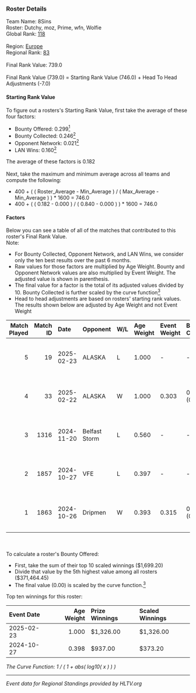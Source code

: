 ### Roster Details<br />
Team Name: 8Sins<br />
Roster: Dutchy, moz, Prime, wfn, Wolfie<br />
Global Rank: [118](../../standings_global_2025_02_24.md)<br />
<br />
Region: [Europe]( ../../standings_europe_2025_02_24.md)<br />
Regional Rank: [83]( ../../standings_europe_2025_02_24.md)<br />
<br />
Final Rank Value:  739.0<br />
<br />
Final Rank Value (739.0) = Starting Rank Value (746.0) + Head To Head Adjustments (-7.0)<br />

#### Starting Rank Value<br />
To figure out a rosters's Starting Rank Value, first take the average of these four factors:<br />
- Bounty Offered: 0.299[<sup>1</sup>](#table2)
- Bounty Collected: 0.246[<sup>2</sup>](#table1)
- Opponent Network: 0.021[<sup>2</sup>](#table1)
- LAN Wins: 0.160[<sup>2</sup>](#table1)

The average of these factors is 0.182<br />
<br />
Next, take the maximum and minimum average across all teams and compute the following:<br />
- 400 + ( ( Roster_Average - Min_Average ) / ( Max_Average - Min_Average ) ) * 1600 = 746.0
- 400 + ( ( 0.182 - 0.000 ) / ( 0.840 - 0.000 ) ) * 1600 = 746.0


#### Factors<br />
Below you can see a table of all of the matches that contributed to this roster's Final Rank Value.<br />
Note:<br />

- For Bounty Collected, Opponent Network, and LAN Wins, we consider only the ten best results over the past 6 months.
- Raw values for those factors are multiplied by Age Weight. Bounty and Opponent Network values are also multiplied by Event Weight. The adjusted value is shown in parenthesis.
- The final value for a factor is the total of its adjusted values divided by 10. Bounty Collected is further scaled by the curve function[<sup>3</sup>](#curveFunction)
- Head to head adjustments are based on rosters' starting rank values. The results shown below are adjusted by Age Weight and not Event Weight
<span id="table1"></span><br />


| Match Played | Match ID | Date       | Opponent      | W/L | Age Weight | Event Weight | Bounty Collected | Opponent Network | LAN Wins  | H2H Adj. | Roster                           |
| -: | -: | :- | :- | :- | :- | :- | :- | :- | :- | -: | :- |
|            5 |       19 | 2025-02-23 | ALASKA        | L   | 1.000      | -            | -                | -                | -         |   -10.81 | Dutchy, moz, Prime, wfn, Wolfie  |
|            4 |       33 | 2025-02-22 | ALASKA        | W   | 1.000      | 0.303        | 0.029 (0.009)    | 0.684 (0.208)    | 1 (1.000) |    20.76 | Dutchy, moz, Prime, wfn, Wolfie  |
|            3 |     1316 | 2024-11-20 | Belfast Storm | L   | 0.560      | -            | -                | -                | -         |   -11.50 | coldpera, f0cus, moz, Prime, wfn |
|            2 |     1857 | 2024-10-27 | VFE           | L   | 0.397      | -            | -                | -                | -         |    -8.09 | f0cus, Menace, moz, Prime, wfn   |
|            1 |     1863 | 2024-10-26 | Dripmen       | W   | 0.393      | 0.315        | 0.001 (0.000)    | 0.000 (0.000)    | 1 (0.393) |     2.64 | f0cus, Menace, moz, Prime, wfn   |

<br />
<span id="table2"></span><br />
To calculate a roster's Bounty Offered:<br />

- First, take the sum of their top 10 scaled winnings ($1,699.20)
- Divide that value by the 5th highest value among all rosters ($371,464.45)
- The final value (0.00) is scaled by the curve function.[<sup>3</sup>](#curveFunction)

Top ten winnings for this roster:<br />

| Event Date | Age Weight | Prize Winnings | Scaled Winnings |
| :- | -: | :- | :- |
| 2025-02-23 |      1.000 | $1,326.00      | $1,326.00       |
| 2024-10-27 |      0.398 | $937.00        | $373.20         |


<span id="curveFunction"></span>_The Curve Function: 1 / ( 1 + abs( log10( x ) ) )_<br />

---
_Event data for Regional Standings provided by HLTV.org_<br />
